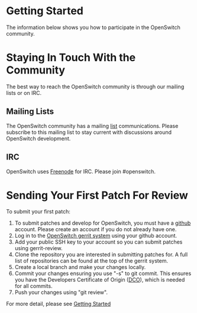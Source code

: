 <!--
      Licensed under the Apache License, Version 2.0 (the "License"); you may
      not use this file except in compliance with the License. You may obtain
      a copy of the License at

          http://www.apache.org/licenses/LICENSE-2.0

      Unless required by applicable law or agreed to in writing, software
      distributed under the License is distributed on an "AS IS" BASIS, WITHOUT
      WARRANTIES OR CONDITIONS OF ANY KIND, either express or implied. See the
      License for the specific language governing permissions and limitations
      under the License.


      Convention for heading levels in Neutron devref:
      =======  Heading 0 (reserved for the title in a document)
      -------  Heading 1
      ~~~~~~~  Heading 2
      +++++++  Heading 3
      (Avoid deeper levels because they do not render well.)
-->


Getting Started
===============

The information below shows you how to participate in the OpenSwitch community.

Staying In Touch With the Community
===================================

The best way to reach the OpenSwitch community is through our mailing lists
or on IRC.

Mailing Lists
-------------

The OpenSwitch community has a mailing [list](http://lists.openswitch.net) communications.
Please subscribe to this mailing list to stay current with discussions around
OpenSwitch development.

IRC
---

OpenSwitch uses [Freenode](http://www.freenode.net/) for IRC. Please join #openswitch.

Sending Your First Patch For Review
===================================

To submit your first patch:

1. To submit patches and develop for OpenSwitch, you must have a [github](https://github.com/)
 account. Please create an account if you do not already have one.
2. Log in to the [OpenSwitch gerrit system](http://review.openswitch.net/) using your github account.
3. Add your public SSH key to your account so you can submit patches using
  gerrit-review.
4. Clone the repository you are interested in submitting patches for. A full
  list of repositories can be found at the top of the gerrit system.
5. Create a local branch and make your changes locally.
6. Commit your changes ensuring you use "-s" to git commit. This ensures you
  have the Developers Certificate of Origin ([DCO](http://governance.openswitch.net/governance/contributor-onboarding.html#licensing-of-contributions)), which is needed for
  all commits.
7. Push your changes using "git review".

For more detail, please see [Getting Started](http://www.openswitch.net/develop/develophome#gettingstart)
